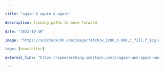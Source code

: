 ```yaml
---

title: "again & again & again"

description: finding paths to move forward

date: "2023-10-10"

image: "https://substackcdn.com/image/fetch/w_1200,h_600,c_fill,f_jpg,q_auto:good,fl_progressive:steep,g_auto/https%3A%2F%2Fsubstack-post-media.s3.amazonaws.com%2Fpublic%2Fimages%2Fff1020de-07d0-4d92-b9f9-4dbf7659d14e_793x991.jpeg"

tags: [newsletter]

external_link: "https://spencerchang.substack.com/p/again-and-again-and-again"

---
```

